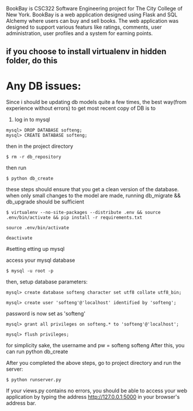 BookBay is CSC322 Software Engineering project for The City College of New York.
BookBay is a web application designed using Flask and SQL Alchemy where users can buy and sell books. The web application was designed to support
various featurs like ratings, comments, user administration, user profiles and a system for earning points.

## if you choose to install virtualenv in hidden folder, do this


# Any DB issues:

Since i should be updating db models quite a few times, the best way(from experience without errors) to get
most recent copy of DB is to

1. log in to mysql

```
mysql> DROP DATABASE softeng;
mysql> CREATE DATABASE softeng;
```

then in the project directory

```
$ rm -r db_repository
```

then run

```
$ python db_create
```

these steps should ensure that you get a clean version of the database. when only small changes to the model are made,
running db_migrate && db_upgrade should be sufficient


```
$ virtualenv --no-site-packages --distribute .env && source .env/bin/activate && pip install -r requirements.txt
```

```
source .env/bin/activate
```

```
deactivate
```

#setting etting up mysql

access your mysql database
```
$ mysql -u root -p
```

then, setup database parameters:
```
mysql> create database softeng character set utf8 collate utf8_bin;
```

```
mysql> create user 'softeng'@'localhost' identified by 'softeng';
```

password is now set as 'softeng'

```
mysql> grant all privileges on softeng.* to 'softeng'@'localhost';
```

```
mysql> flush privileges;
```

for simplicity sake, the username and pw = softeng softeng
After this, you can run python db_create

After you completed the above steps, go to project directory and run the server:
```
$ python runserver.py
```

If your views.py contains no errors, you should be able to access your web application 
by typing the address http://127.0.0.1:5000 in your browser's address bar.
